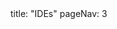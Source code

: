 <frontmatter>
title: "IDEs"
pageNav: 3
</frontmatter>

<include src="container-inPage-asFlat.md" boilerplate />
